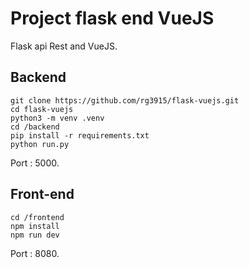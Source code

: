# Project flask end VueJS

Flask api Rest and VueJS.

## Backend

```
git clone https://github.com/rg3915/flask-vuejs.git
cd flask-vuejs
python3 -m venv .venv
cd /backend
pip install -r requirements.txt
python run.py
```

Port : 5000.

## Front-end

```
cd /frontend
npm install
npm run dev
```

Port : 8080.